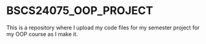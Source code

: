 # BSCS24075_OOP_PROJECT
This is a repository where I upload my code files for my semester project for my OOP course as I make it.
